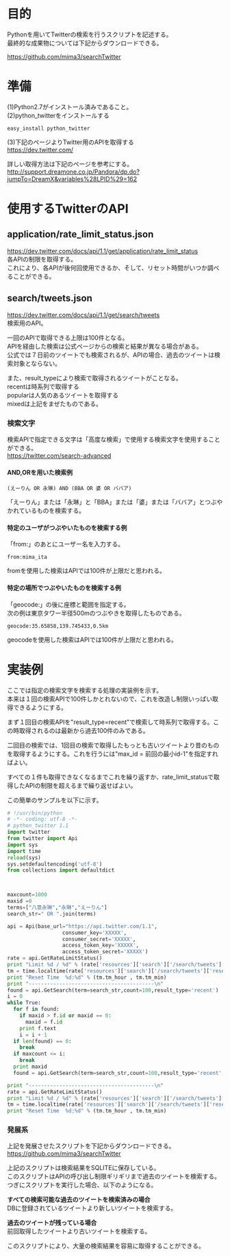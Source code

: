 # 目的  
Pythonを用いてTwitterの検索を行うスクリプトを記述する。  
最終的な成果物については下記からダウンロードできる。  
  
https://github.com/mima3/searchTwitter  
  
# 準備  
(1)Python2.7がインストール済みであること。  
(2)python_twitterをインストールする  
  
```
easy_install python_twitter
```  
  
(3)下記のページよりTwitter用のAPIを取得する  
https://dev.twitter.com/  
  
詳しい取得方法は下記のページを参考にする。  
http://support.dreamone.co.jp/Pandora/dp.do?jumpTo=DreamX&variables%28LPID%29=162  
  
# 使用するTwitterのAPI  
## application/rate_limit_status.json  
https://dev.twitter.com/docs/api/1.1/get/application/rate_limit_status  
各APIの制限を取得する。  
これにより、各APIが後何回使用できるか、そして、リセット時間がいつか調べることができる。  
  
## search/tweets.json  
https://dev.twitter.com/docs/api/1.1/get/search/tweets  
検索用のAPI。  
  
一回のAPIで取得できる上限は100件となる。  
APIを経由した検索は公式ページからの検索と結果が異なる場合がある。  
公式では７日前のツイートでも検索されるが、APIの場合、過去のツイートは検索対象とならない。  
  
また、result_typeにより検索で取得されるツイートがことなる。  
recentは時系列で取得する  
popularは人気のあるツイートを取得する  
mixedは上記をまぜたものである。  
  
  
### 検索文字  
検索APIで指定できる文字は「高度な検索」で使用する検索文字を使用することができる。  
https://twitter.com/search-advanced  
  
#### AND,ORを用いた検索例  
  
```
(えーりん OR 永琳) AND (BBA OR 婆 OR ババア)
```  
  
「えーりん」または「永琳」と「BBA」または「婆」または「ババア」とつぶやかれているものを検索する。  
  
#### 特定のユーザがつぶやいたものを検索する例  
「from:」のあとにユーザー名を入力する。  
  
```
from:mima_ita
```  
  
fromを使用した検索はAPIでは100件が上限だと思われる。  
  
#### 特定の場所でつぶやいたものを検索する例  
「geocode:」の後に座標と範囲を指定する。  
次の例は東京タワー半径500mのつぶやきを取得したものである。  
  
```
geocode:35.65858,139.745433,0.5km
```  
  
geocodeを使用した検索はAPIでは100件が上限だと思われる。  
  
# 実装例  
ここでは指定の検索文字を検索する処理の実装例を示す。  
本来は１回の検索APIで100件しかとれないので、これを改造し制限いっぱい取得できるようにする。  
  
  
まず１回目の検索APIを"result_type=recent"で検索して時系列で取得する。この時取得されるのは最新から過去100件のみである。  
  
二回目の検索では、1回目の検索で取得したもっとも古いツイートより昔のものを取得するようにする。これを行うには"max_id = 前回の最小id-1"を指定すればよい。  
  
すべての１件も取得できなくなるまでこれを繰り返すか、rate_limit_statusで取得したAPIの制限を超えるまで繰り返せばよい。  
  
この簡単のサンプルを以下に示す。  
  
```py
# !/usr/bin/python
# -*- coding: utf-8 -*-
# python_twitter 1.1
import twitter
from twitter import Api
import sys
import time
reload(sys)
sys.setdefaultencoding('utf-8')
from collections import defaultdict



maxcount=1000
maxid =0
terms=["八意永琳","永琳","えーりん"]
search_str=" OR ".join(terms)

api = Api(base_url="https://api.twitter.com/1.1",
                  consumer_key='XXXXX',
                  consumer_secret='XXXXX',
                  access_token_key='XXXXX',
                  access_token_secret='XXXXX')
rate = api.GetRateLimitStatus()
print "Limit %d / %d" % (rate['resources']['search']['/search/tweets']['remaining'],rate['resources']['search']['/search/tweets']['limit'])
tm = time.localtime(rate['resources']['search']['/search/tweets']['reset'])
print "Reset Time  %d:%d" % (tm.tm_hour , tm.tm_min)
print "-----------------------------------------\n"
found = api.GetSearch(term=search_str,count=100,result_type='recent')
i = 0
while True:
  for f in found:
    if maxid > f.id or maxid == 0:
      maxid = f.id
    print f.text
    i = i + 1
  if len(found) == 0:
    break
  if maxcount <= i:
    break
  print maxid
  found = api.GetSearch(term=search_str,count=100,result_type='recent',max_id=maxid-1)

print "-----------------------------------------\n"
rate = api.GetRateLimitStatus()
print "Limit %d / %d" % (rate['resources']['search']['/search/tweets']['remaining'],rate['resources']['search']['/search/tweets']['limit'])
tm = time.localtime(rate['resources']['search']['/search/tweets']['reset'])
print "Reset Time  %d:%d" % (tm.tm_hour , tm.tm_min)
```  
  
  
  
  
  
### 発展系  
上記を発展させたスクリプトを下記からダウンロードできる。  
https://github.com/mima3/searchTwitter  
  
上記のスクリプトは検索結果をSQLITEに保存している。  
このスクリプトはAPIの呼び出し制限ギリギリまで過去のツイートを検索する。  
つぎにスクリプトを実行した場合、以下のようになる。  
  
 __すべての検索可能な過去のツイートを検索済みの場合__   
DBに登録されているツイートより新しいツイートを検索する。  
  
 __過去のツイートが残っている場合__   
前回取得したツイートより古いツイートを検索する。  
  
このスクリプトにより、大量の検索結果を容易に取得することができる。  
  
  
  
